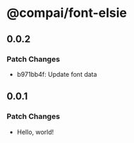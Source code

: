 # @compai/font-elsie

## 0.0.2

### Patch Changes

- b971bb4f: Update font data

## 0.0.1

### Patch Changes

- Hello, world!
